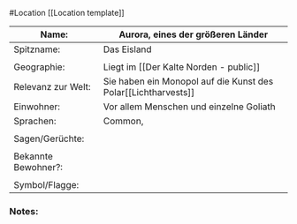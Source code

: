 #Location [[Location template]]

| Name:               | Aurora, eines der größeren Länder                              |
| ------------------- | -------------------------------------------------------------- |
| Spitzname:          | Das Eisland                                                    |
|                     |                                                                |
| Geographie:         | Liegt im [[Der Kalte Norden - public]]                         |
| Relevanz zur Welt:  | Sie haben ein Monopol auf die Kunst des Polar[[Lichtharvests]] |
| Einwohner:          | Vor allem Menschen und einzelne Goliath                        |
| Sprachen:           | Common,                                                        |
|                     |                                                                |
| Sagen/Gerüchte:     |                                                                |
|                     |                                                                |
| Bekannte Bewohner?: |                                                                |
|                     |                                                                |
| Symbol/Flagge:      |                                                                |
### Notes:


